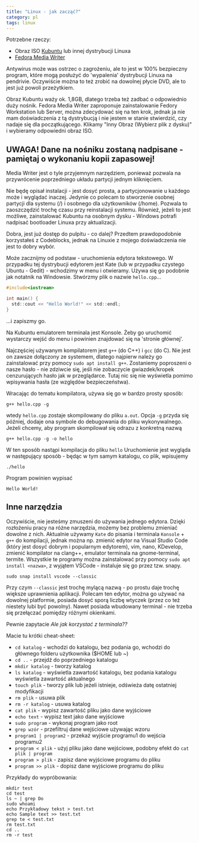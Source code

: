 ```yaml
---
title: "Linux - jak zacząć?"
category: pl
tags: linux
---
```


Potrzebne rzeczy:
* Obraz ISO [Kubuntu](https://kubuntu.org) lub innej dystrybucji Linuxa
* [Fedora Media Writer](https://getfedora.org/pl/workstation/download/)

Antywirus może was ostrzec o zagrożeniu, ale to jest w 100% bezpieczny program,
które mogą posłużyć do 'wypalenia' dystrybucji Linuxa na pendrivie.
Oczywiście można to też zrobić na dowolnej płycie DVD, ale to jest już powoli
przeżytkiem.

Obraz Kubuntu waży ok. 1,8GB, dlatego trzeba też zadbać o odpowiednio duży nośnik.
Fedora Media Writer zaproponuje zainstalowanie Fedory Workstation lub Server, można
zdecydować się na ten krok, jednak ja nie mam doświadczenia z tą dystrybucją i nie jestem
w stanie stwierdzić, czy nadaje się dla początkującego. Klikamy "Inny Obraz (Wybierz plik
z dysku)" i wybieramy odpowiedni obraz ISO.

## **UWAGA! Dane na nośniku zostaną nadpisane - pamiętaj o wykonaniu kopii zapasowej!**

Media Writer jest o tyle przyjemnym narzędziem, ponieważ pozwala na przywrócenie
poprzedniego układu partycji jednym kliknięciem.

Nie będę opisał instalacji - jest dosyć prosta, a partycjonowanie u każdego może i
wyglądać inaczej. Jedynie co polecam to stworzenie osobnej partycji dla systemu (/)
i osobnego dla użytkowników (/home). Pozwala to zaoszczędzić trochę czasu przy
reinstalacji systemu. Również, jeżeli to jest możliwe, zainstalować Kubuntu na
osobnym dysku - Windows potrafi nadpisać bootloader Linuxa przy aktualizacji.

Dobra, jest już dostęp do pulpitu - co dalej?
Przedtem prawdopodobnie korzystałeś z Codeblocks, jednak na Linuxie z mojego
doświadczenia nie jest to dobry wybór.

Może zacznijmy od podstaw - uruchomienia edytora tekstowego. W przypadku tej 
dystrybucji edytorem jest Kate (lub w przypadku czystego Ubuntu - Gedit) 
\- wchodzimy w menu i otwieramy. Używa się go podobnie 
jak notatnik na Windowsie. Stwórzmy plik o nazwie `hello.cpp`...

```c
#include<iostream>

int main() {
  std::cout << "Hello World!" << std::endl;
}
```

...i zapiszmy go.


Na Kubuntu emulatorem terminala jest Konsole. Żeby go uruchomić wystarczy wejść
do menu i powinien znajdować się na 'stronie głównej'.

Najczęściej używanym kompilatorem jest `g++` (do C++) i `gcc` (do C).
Nie jest on zawsze dołączony ze systemem, dlatego najpierw należy go zainstalować
przy pomocy `sudo apt install g++`.
Zostaniemy poproszeni o nasze hasło - nie zdziwcie się, jeśli nie zobaczycie gwiazdek/kropek
cenzurujących hasło jak w przeglądarce. Tutaj nic się nie wyświetla pomimo wpisywania hasła
(ze względów bezpieczeństwa).

Wracając do tematu kompilatora, używa się go w bardzo prosty sposób:

```
g++ hello.cpp -g
```

wtedy `hello.cpp` zostaje skompilowany do pliku `a.out`. Opcja `-g` przyda się
później, dodaje ona symbole do debugowania do pliku wykonywalnego. Jeżeli
chcemy, aby program skompilował się odrazu z konkretną nazwą

```
g++ hello.cpp -g -o hello
```

W ten sposób nastąpi kompilacja do pliku `hello`
Uruchomienie jest wygląda w następujący sposób - będąc w tym samym katalogu,
co plik, wpisujemy

```
./hello
```

Program powinien wypisać

```
Hello World!
```

## Inne narzędzia 

Oczywiście, nie jesteśmy zmuszeni do używania jednego edytora. Dzięki rozłożeniu
pracy na różne narzędzia, możemy bez problemu zmieniać dowolne z nich.
Aktualnie używamy `Kate` do pisania i terminala `Konsole` + `g++` do kompilacji,
jednak można np. zmienić edytor na Visual Studio Code (który jest dosyć dobrym
i popularnym edytorem), vim, nano, KDevelop, zmienić kompilator na clang++,
emulator terminala na gnome-terminal, termite. Wszystkie te programy można zainstalować
przy pomocy `sudo apt install <nazwa>`, z wyjątem VSCode - instaluje się go przez tzw. snapy.

```
sudo snap install vscode --classic
```

Przy czym `--classic` jest trochę mylącą nazwą - po prostu daje trochę większe
uprawnienia aplikacji. Polecam ten edytor, można go używać na dowolnej platformie,
posiada dosyć sporą liczbę wtyczek (przez co też niestety lubi być powolny).
Nawet posiada wbudowany terminal - nie trzeba się przełączać pomiędzy różnymi okienkami.

Pewnie zapytacie *Ale jak korzystać z terminala??*

Macie tu krótki cheat-sheet:

* `cd katalog` - wchodzi do katalogu, bez podania go, wchodzi do głównego folderu użytkownika ($HOME lub ~)
* `cd ..` - przejdź do poprzedniego katalogu
* `mkdir katalog` - tworzy katalog
* `ls katalog` - wyświetla zawartość katalogu, bez podania katalogu wyświetla zawartość aktualnego
* `touch plik` - tworzy plik lub jeżeli istnieje, odświeża datę ostatniej modyfikacji
* `rm plik` - usuwa plik
* `rm -r katalog` - usuwa katalog
* `cat plik` - wypisz zawartość pliku jako dane wyjściowe
* `echo text` - wypisz text jako dane wyjściowe
* `sudo program` - wykonaj program jako root
* `grep wzór` - przefiltruj dane wejściowe używając wzoru
* `program1 | program2` - przekaż wyjście programu1 do wejścia programu2
* `program < plik` - użyj pliku jako dane wejściowe, podobny efekt do `cat plik | program`
* `program > plik` - zapisz dane wyjściowe programu do pliku
* `program >> plik` - dopisz dane wyjściowe programu do pliku

Przykłady do wypróbowania:

```
mkdir test
cd test
ls ~ | grep Do
sudo whoami
echo Przykładowy tekst > test.txt
echo Sample text >> test.txt
grep te < test.txt
rm test.txt
cd ..
rm -r test
```

